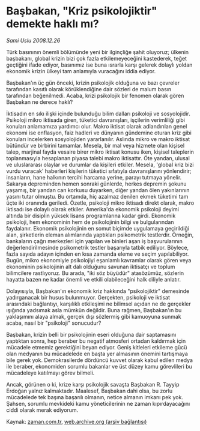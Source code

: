 # Başbakan, "Kriz psikolojiktir"  demekte haklı mı?

*Sami Uslu 2008.12.26*

<tr><td class="metin" colspan="2" style="padding-top: 20px; padding-left: 5px; padding-right: 10px;">Türk basınının önemli bölümünde yeni bir ilginçliğe şahit oluyoruz; ülkenin başbakanı, global krizin bizi çok fazla etkilemeyeceğini kastederek, teğet geçtiğini ifade ediyor, basınımız ise buna ısrarla karşı gelerek dolaylı yoldan ekonomik krizin ülkeyi tam anlamıyla vuracağını iddia ediyor.</td></tr><tr><td class="metin" colspan="2" style="padding-top: 20px; padding-left: 5px; padding-right: 10px;"><p> Başbakan'ın üç gün önceki, krizin psikolojik olduğuna ve bazı çevreler tarafından kasıtlı olarak körüklendiğine dair sözleri de malum basın tarafından beğenilmedi. Acaba, krizi psikolojik bir fenomen olarak gören Başbakan ne derece haklı? 
<p> İktisadın en sıkı ilişki içinde bulunduğu bilim dalları psikoloji ve sosyolojidir. Psikoloji mikro iktisada giren, tüketici davranışları, işçilerin verimliliği gibi konuları anlamamıza yardımcı olur. Makro iktisat olarak adlandırılan genel ekonomi ise enflasyon, faiz hadleri ve dünyanın gündemine oturan kriz gibi konuları incelerken sosyolojiden yararlanılır. Aslında mikro ve makro iktisat bütündür ve birbirini tamamlar. Mesela, bir mal veya hizmete olan kişisel talep, marjinal fayda vesaire birer mikro iktisat konusu iken, kişisel taleplerin toplanmasıyla hesaplanan piyasa talebi makro iktisattır. Öte yandan, ulusal ve uluslararası olaylar ve durumlar da kişileri etkiler. Mesela, 'global kriz bizi vurdu vuracak' haberleri kişilerin tüketici sıfatıyla davranışlarını yönlendirir; insanların, hane halkının tercihi harcama yerine, parayı tutmaya yönelir. Sakarya depreminden hemen sonraki günlerde, herkes depremin şokunu yaşamış, bir yandan can korkusu duyarken, diğer yandan ölen yakınlarının yasını tutar olmuştu. Bu ortamda, hiç azalmaz denilen ekmek tüketimi tam üçte iki oranında geriledi. Özetle, psikoloji mikro iktisadı direkt olarak, makro iktisadı ise dolaylı olarak etkiler. Amerika'da ekonomik psikoloji deyimi altında bir disiplin yüksek lisans programlarına kadar girdi. Ekonomik psikoloji, hem ekonominin hem de psikolojinin bilgi ve bulgularından faydalanır. Ekonomik psikolojinin en somut biçimde uygulamaya geçirildiği alan, şirketlerin eleman alımlarında yaptıkları psikometrik testlerdir. Örneğin, bankaların çağrı merkezleri için yapılan ve binleri aşan iş başvurularının değerlendirilmesinde psikometrik testler başarıyla tatbik ediliyor. Böylece, fazla sayıda adayın içinden en kısa zamanda eleme ve seçim yapılabiliyor. Bugün, mikro ekonomiyle psikolojiyi eşanlamlı kavramlar olarak gören veya ekonominin psikolojinin alt dalı olduğunu savunan iktisatçı ve toplum bilimcilere rastlıyoruz. Bu arada, "iki söz büyüdür" atasözümüz, sözlerin hayatta bazen ne kadar önemli ve etkili olabileceğini halk diliyle anlatır.
<p> Dolayısıyla, Başbakan'ın ekonomik kriz hakkında "psikolojiktir" demesinde yadırganacak bir husus bulunmuyor. Gerçekten, psikoloji ve iktisat arasındaki bağlantıyı, karşılıklı etkileşimi ne bilimsel açıdan ne de gerçekler ışığında yadsımak asla mümkün değildir. Buna rağmen, Başbakan'ın bu yaklaşımını alaya almak, gerçek dışı sözlermiş gibi kamuoyuna sunmak acaba, nasıl bir "psikoloji" sonucudur? 
<p> Başbakan, krizin belli bir psikolojinin eseri olduğuna dair saptamasını yaptıktan sonra, hep beraber bu negatif atmosferi ortadan kaldırmak için mücadele etmemiz gerektiğini beyan ediyor. Geniş kitleleri etkileme gücü olan medyanın bu mücadelede en başta yer almasının önemini tartışmaya bile gerek yok. Demokrasilerde dördüncü kuvvet olarak kabul edilen medya ile beraber, ekonomiden sorumlu bakanlar ve üst düzey kamu görevlileri bu mücadeleye katılmayı görev bilmeli. 
<p> Ancak, görünen o ki, krize karşı psikolojik savaşta Başbakan R. Tayyip Erdoğan yalnız kalmaktadır. Maalesef, Başbakan dahi olsa, bu zorlu mücadelede tek başına başarılı olmanın, netice almanın imkanı pek yok. Şahsen, sorumlu mevkideki kamu yöneticilerinin ne zaman kıpırdayacağını ciddi olarak merak ediyorum. <br/></p></p></p></p></p></td></tr>

Kaynak: [zaman.com.tr](http://zaman.com.tr/yazar.do?yazino=774481), [web.archive.org (arşiv bağlantısı)](http://web.archive.org/web/20090113212319/http://www.zaman.com.tr:80/yazar.do?yazino=774481)
